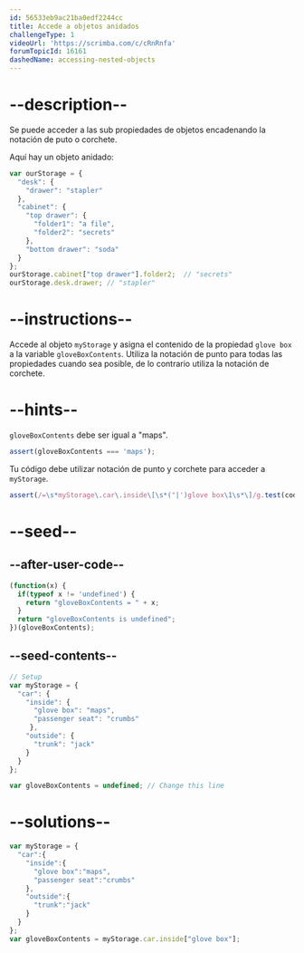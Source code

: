 ```yaml
---
id: 56533eb9ac21ba0edf2244cc
title: Accede a objetos anidados
challengeType: 1
videoUrl: 'https://scrimba.com/c/cRnRnfa'
forumTopicId: 16161
dashedName: accessing-nested-objects
---
```


# --description--

Se puede acceder a las sub propiedades de objetos encadenando la notación de puto o corchete.

Aquí hay un objeto anidado:

```js
var ourStorage = {
  "desk": {
    "drawer": "stapler"
  },
  "cabinet": {
    "top drawer": { 
      "folder1": "a file",
      "folder2": "secrets"
    },
    "bottom drawer": "soda"
  }
};
ourStorage.cabinet["top drawer"].folder2;  // "secrets"
ourStorage.desk.drawer; // "stapler"
```

# --instructions--

Accede al objeto `myStorage` y asigna el contenido de la propiedad `glove box` a la variable `gloveBoxContents`. Utiliza la notación de punto para todas las propiedades cuando sea posible, de lo contrario utiliza la notación de corchete.

# --hints--

`gloveBoxContents` debe ser igual a "maps".

```js
assert(gloveBoxContents === 'maps');
```

Tu código debe utilizar notación de punto y corchete para acceder a `myStorage`.

```js
assert(/=\s*myStorage\.car\.inside\[\s*("|')glove box\1\s*\]/g.test(code));
```

# --seed--

## --after-user-code--

```js
(function(x) { 
  if(typeof x != 'undefined') { 
    return "gloveBoxContents = " + x;
  }
  return "gloveBoxContents is undefined";
})(gloveBoxContents);
```

## --seed-contents--

```js
// Setup
var myStorage = {
  "car": {
    "inside": {
      "glove box": "maps",
      "passenger seat": "crumbs"
     },
    "outside": {
      "trunk": "jack"
    }
  }
};

var gloveBoxContents = undefined; // Change this line
```

# --solutions--

```js
var myStorage = {
  "car":{
    "inside":{
      "glove box":"maps",
      "passenger seat":"crumbs"
    },
    "outside":{
      "trunk":"jack"
    }
  }
};
var gloveBoxContents = myStorage.car.inside["glove box"];
```
